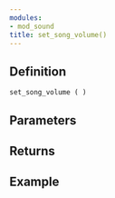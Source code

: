 ```yaml
---
modules:
- mod_sound
title: set_song_volume()
---
```


## Definition

    set_song_volume ( )

## Parameters

## Returns

## Example

```
```
